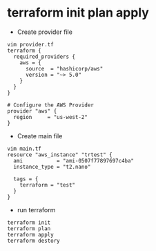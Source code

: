 # terraform init plan apply

- Create provider file
```shell
vim provider.tf
terraform {
  required_providers {
    aws = {
      source  = "hashicorp/aws"
      version = "~> 5.0"
    }
  }
}

# Configure the AWS Provider
provider "aws" {
  region     = "us-west-2"
}
```

- Create main file

```shell
vim main.tf
resource "aws_instance" "trtest" {
  ami           = "ami-0507f77897697c4ba"
  instance_type = "t2.nano"

  tags = {
    terraform = "test"
  }
}
```

- run terraform

```shell
terraform init
terraform plan
terraform apply
terraform destory
```